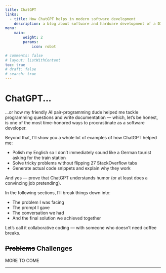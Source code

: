 ```yaml
---
title: ChatGPT
links:
  - title: How ChatGPT helps in modern software development
    description: a blog about software and hardware development of a DIY pedal board
menu:
    main: 
        weight: 2
        params:
            icon: robot

# comments: false
# layout: listWithContent
toc: true
# draft: false
# search: true
---
```


# ChatGPT...

...or how my friendly AI pair-programming dude helped me tackle programming questions and write documentation —
which, let’s be honest, is one of the most time-honored ways to procrastinate as a software developer.

Beyond that, I’ll show you a whole lot of examples of how ChatGPT helped me:
- Polish my English so I don’t immediately sound like a German tourist asking for the train station
- Solve tricky problems without flipping 27 StackOverflow tabs
- Generate actual code snippets and explain why they work

And yes — prove that ChatGPT understands humor (or at least does a convincing job pretending).

In the following sections, I’ll break things down into:
- The problem I was facing
- The prompt I gave
- The conversation we had
- And the final solution we achieved together

Let’s call it collaborative coding — with someone who doesn’t need coffee breaks.

## ~~Problems~~ Challenges

MORE TO COME

---
